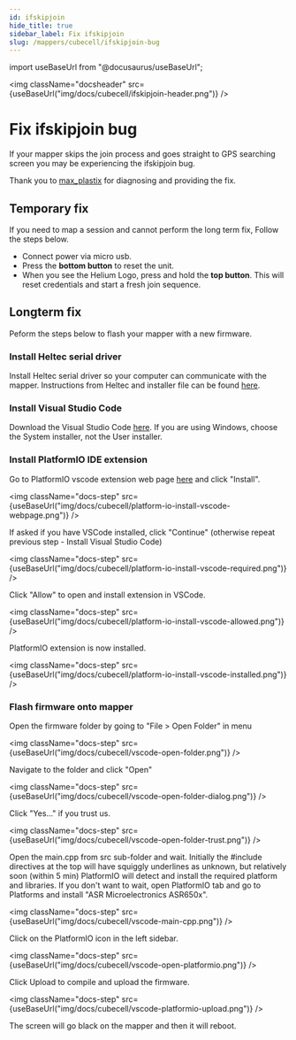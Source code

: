 ```yaml
---
id: ifskipjoin
hide_title: true
sidebar_label: Fix ifskipjoin
slug: /mappers/cubecell/ifskipjoin-bug
---
```


import useBaseUrl from "@docusaurus/useBaseUrl";

<img className="docsheader" src={useBaseUrl("img/docs/cubecell/ifskipjoin-header.png")} />

# Fix ifskipjoin bug

If your mapper skips the join process and goes straight to GPS searching screen you may be experiencing the ifskipjoin bug.

Thank you to [max_plastix](https://github.com/Max-Plastix) for diagnosing and providing the fix.

## Temporary fix

If you need to map a session and cannot perform the long term fix, Follow the steps below.

- Connect power via micro usb.
- Press the **bottom button** to reset the unit.
- When you see the Helium Logo, press and hold the **top button**. This will reset credentials and start a fresh join sequence.

## Longterm fix

Peform the steps below to flash your mapper with a new firmware.

### Install Heltec serial driver

Install Heltec serial driver so your computer can communicate with the mapper. Instructions from Heltec and installer file can be found [here](https://heltec-automation-docs.readthedocs.io/en/latest/general/establish_serial_connection.html).

### Install Visual Studio Code

Download the Visual Studio Code [here](https://code.visualstudio.com/Download). If you are using Windows, choose the System installer, not the User installer.

### Install PlatformIO IDE extension

Go to PlatformIO vscode extension web page [here](https://marketplace.visualstudio.com/items?itemName=platformio.platformio-ide) and click "Install".

<img className="docs-step" src={useBaseUrl("img/docs/cubecell/platform-io-install-vscode-webpage.png")} />

If asked if you have VSCode installed, click "Continue" (otherwise repeat previous step - Install Visual Studio Code)

<img className="docs-step" src={useBaseUrl("img/docs/cubecell/platform-io-install-vscode-required.png")} />

Click "Allow" to open and install extension in VSCode.

<img className="docs-step" src={useBaseUrl("img/docs/cubecell/platform-io-install-vscode-allowed.png")} />

PlatformIO extension is now installed.

<img className="docs-step" src={useBaseUrl("img/docs/cubecell/platform-io-install-vscode-installed.png")} />

### Flash firmware onto mapper

Open the firmware folder by going to "File > Open Folder" in menu

<img className="docs-step" src={useBaseUrl("img/docs/cubecell/vscode-open-folder.png")} />

Navigate to the folder and click "Open"

<img className="docs-step" src={useBaseUrl("img/docs/cubecell/vscode-open-folder-dialog.png")} />

Click "Yes..." if you trust us.

<img className="docs-step" src={useBaseUrl("img/docs/cubecell/vscode-open-folder-trust.png")} />

Open the main.cpp from src sub-folder and wait. Initially the #include directives at the top will have squiggly underlines as unknown, but relatively soon (within 5 min) PlatformIO will detect and install the required platform and libraries. If you don't want to wait, open PlatformIO tab and go to Platforms and install "ASR Microelectronics ASR650x".

<img className="docs-step" src={useBaseUrl("img/docs/cubecell/vscode-main-cpp.png")} />

Click on the PlatformIO icon in the left sidebar.

<img className="docs-step" src={useBaseUrl("img/docs/cubecell/vscode-open-platformio.png")} />

Click Upload to compile and upload the firmware.

<img className="docs-step" src={useBaseUrl("img/docs/cubecell/vscode-platformio-upload.png")} />

The screen will go black on the mapper and then it will reboot.
